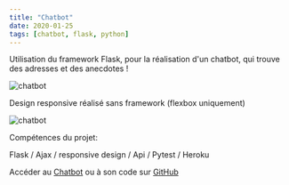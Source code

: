 ```yaml
---
title: "Chatbot"
date: 2020-01-25
tags: [chatbot, flask, python]
---
```

Utilisation du framework Flask, pour la réalisation d'un chatbot, qui trouve des adresses et des anecdotes !

<img src="{{ site.url }}{{ site.baseurl }}/images/chatbot/chatbot1.gif" alt="chatbot">

Design responsive réalisé sans framework (flexbox uniquement)

<img src="{{ site.url }}{{ site.baseurl }}/images/chatbot/chatbot2.gif" alt="chatbot">

Compétences du projet:

Flask / Ajax / responsive design / Api / Pytest / Heroku

Accéder au [Chatbot](https://magicalgrandpy.herokuapp.com/) ou à son code sur  [GitHub](https://github.com/MassDo/Projet-7-GrandPy)

